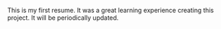This is my first resume. It was a great learning experience creating this project. It will be periodically updated.
